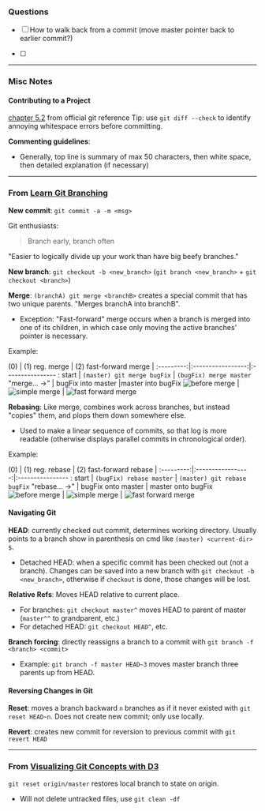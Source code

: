 ### Questions
- [ ] How to walk back from a commit (move master pointer back to earlier commit?)

- [ ]
---

### Misc Notes
#### Contributing to a Project
[chapter 5.2](https://git-scm.com/book/ch5-2.html) from official git reference
Tip: use `git diff --check` to identify annoying whitespace errors before committing.

**Commenting guidelines**:
- Generally, top line is summary of max 50 characters, then white space, then detailed explanation (if necessary)



---
### From [Learn Git Branching](http://pcottle.github.io/learnGitBranching)


**New commit**: `git commit -a -m <msg>`

Git enthusiasts:
> Branch early, branch often

"Easier to logically divide up your work than have big beefy branches."

**New branch**:
`git checkout -b <new_branch>` (`git branch <new_branch>` + `git checkout <branch>`)

**Merge**: `(branchA) git merge <branchB>` creates a special commit that has two unique parents. "Merges branchA into branchB".
- Exception: "Fast-forward" merge occurs when a branch is merged into one of its children, in which case only moving the active branches' pointer is necessary.

Example:

   (0)     |    (1) reg. merge     |      (2) fast-forward merge        |
:---------:|:-----------------:|:---------------- :
 start     | `(master) git merge bugFix` | `(bugFix) merge master`
"merge... ->"   |      bugFix into master     |master into bugFix
![before merge][bM] | ![simple merge][sM]  |  ![fast forward merge][ffM]

[bM]: images/before_merge.png
[sM]: images/simple_merge.png
[ffM]: images/ff_merge.png

**Rebasing**: Like merge, combines work across branches, but instead "copies" them, and plops them down somewhere else.
- Used to make a linear sequence of commits, so that log is more readable (otherwise displays parallel commits in chronological order).

Example:

   (0)     |    (1) reg. rebase     |      (2) fast-forward rebase        |
:---------:|:-----------------:|:---------------- :
 start     | `(bugFix) rebase master` | `(master) git rebase bugFix`
"rebase... ->"   |  bugFix onto master       | master onto bugFix
![before merge][bRB] | ![simple merge][sRB]  |  ![fast forward merge][ffRB]

[bRB]: images/before_rebase.png
[sRB]: images/simple_rebase.png
[ffRB]: images/ff_rebase.png

#### Navigating Git

**HEAD**: currently checked out commit, determines working directory. Usually points to a branch show in parenthesis on cmd like `(master) <current-dir> $`.
- Detached HEAD: when a specific commit has been checked out (not a branch). Changes can be saved into a new branch with `git checkout -b <new_branch>`, otherwise if `checkout` is done, those changes will be lost.

**Relative Refs**: Moves HEAD relative to current place.
- For branches: `git checkout master^` moves HEAD to parent of master (`master^^` to grandparent, etc.)
- For detached HEAD: `git checkout HEAD^`, etc.

**Branch forcing**: directly reassigns a branch to a commit with `git branch -f <branch> <commit>`
- Example: `git branch -f master HEAD~3` moves master branch three parents up from HEAD.

#### Reversing Changes in Git
**Reset**: moves a branch backward `n` branches as if it never existed with `git reset HEAD~n`. Does not create new commit; only use locally.

**Revert**: creates new commit for reversion to previous commit with `git revert HEAD`

---
### From [Visualizing Git Concepts with D3](http://onlywei.github.io/explain-git-with-d3)

`git reset origin/master` restores local branch to state on origin.
* Will not delete untracked files, use `git clean -df`
